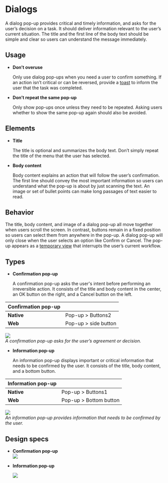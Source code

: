 # Dialogs

A dialog pop-up provides critical and timely information, and asks for the user’s decision on a task. It should deliver information relevant to the user’s current situation. The title and the first line of the body text should be simple and clear so users can understand the message immediately.

## Usage

-   **Don’t overuse**

    Only use dialog pop-ups when you need a user to confirm something. If an action isn’t critical or can be reversed, provide a [toast](toasts.md) to inform the user that the task was completed.

-   **Don’t repeat the same pop-up**

    Only show pop-ups once unless they need to be repeated. Asking users whether to show the same pop-up again should also be avoided.

## Elements

-   **Title**

    The title is optional and summarizes the body text. Don’t simply repeat the title of the menu that the user has selected.

-   **Body content**

    Body content explains an action that will follow the user’s confirmation. The first line should convey the most important information so users can understand what the pop-up is about by just scanning the text. An image or set of bullet points can make long passages of text easier to read.

## Behavior

The title, body content, and image of a dialog pop-up all move together when users scroll the screen. In contrast, buttons remain in a fixed position so users can select them from anywhere in the pop-up. A dialog pop-up will only close when the user selects an option like Confirm or Cancel. The pop-up appears as a [temporary view](../navigation/screen-views.md#temp_view) that interrupts the user’s current workflow.

## Types

-   **Confirmation pop-up**

    A confirmation pop-up asks the user's intent before performing an irreversible action. It consists of the title and body content in the center, an OK button on the right, and a Cancel button on the left.

|**Confirmation pop-up**| |  
|--------------|-----------|  
|**Native**|  Pop-up > Buttons2|
|    **Web**|   Pop-up > side button|

![](media/ui_components_10.3.4_1-850x174.png)  
    *A confirmation pop-up asks for the user’s agreement or decision.*


-   **Information pop-up**

    An information pop-up displays important or critical information that needs to be confirmed by the user. It consists of the title, body content, and a bottom button.

|**Information pop-up**| |
|---------|----------|
|  **Native**|    Pop-up > Buttons1|
|    **Web**|    Pop-up > Bottom button|

  ![](media/ui_components_10.3.4_2-850x174.png)  
    *An information pop-up provides information that needs to be confirmed by the user.*

## Design specs

-   **Confirmation pop-up**  
  ![](media/ui_components_10.3.5_1-850x258.png)

-   **Information pop-up**  

    ![](media/ui_components_10.3.5_2-850x272.png)
